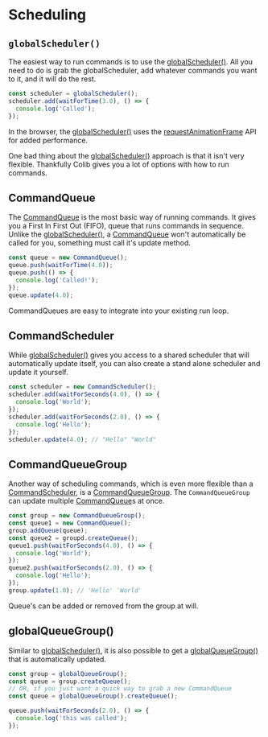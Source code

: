# Scheduling

## `globalScheduler()`

The easiest way to run commands is to use the [globalScheduler()](../api/README.md#globalscheduler). All you need to do is grab the globalScheduler, add whatever commands you want to it, and it will do the rest.

```typescript
const scheduler = globalScheduler();
scheduler.add(waitForTime(3.0), () => {
  console.log('Called');
});
```

In the browser, the [globalScheduler()](../api/README.md#globalscheduler) uses the [requestAnimationFrame](https://developer.mozilla.org/en-US/docs/Web/API/window/requestAnimationFrame) API for added performance.

One bad thing about the [globalScheduler()](../api/README.md#globalscheduler) approach is that it isn't very flexible. Thankfully Colib gives you a lot of options with how to run commands.

## CommandQueue

The [CommandQueue](../api/classes/commandqueue.md) is the most basic way of running commands. It gives you a First In First Out (FIFO), queue that runs commands in sequence. Unlike the [globalScheduler()](../api/README.md#globalscheduler), a [CommandQueue](../api/classes/commandqueue.md) won't automatically be called for you, something must call it's update method.

```typescript
const queue = new CommandQueue();
queue.push(waitForTime(4.0));
queue.push(() => {
  console.log('Called!');
});
queue.update(4.0);
```

CommandQueues are easy to integrate into your existing run loop.

## CommandScheduler

While [globalScheduler()](../api/README.md#globalscheduler) gives you access to a shared scheduler that will automatically update itself, you can also create a stand alone scheduler and update it yourself.

```typescript
const scheduler = new CommandScheduler();
scheduler.add(waitForSeconds(4.0), () => {
  console.log('World');
});
scheduler.add(waitForSeconds(2.0), () => {
  console.log('Hello');
});
scheduler.update(4.0); // "Hello" "World"
```

## CommandQueueGroup

Another way of scheduling commands, which is even more flexible than a [CommandScheduler](../api/classes/commandscheduler.md), is a [CommandQueueGroup](../api/classes/commandqueuegroup.md). The `CommandQueueGroup` can update multiple [CommandQueue](../api/classes/commandqueue.md)s at once.

```typescript
const group = new CommandQueueGroup();
const queue1 = new CommandQueue();
group.addQueue(queue);
const queue2 = groupd.createQueue();
queue1.push(waitForSeconds(4.0), () => {
  console.log('World');
});
queue2.push(waitForSeconds(2.0), () => {
  console.log('Hello');
});
group.update(1.0); // 'Hello' 'World'
```

Queue's can be added or removed from the group at will.

## globalQueueGroup()

Similar to [globalScheduler()](../api/README.md#globalscheduler), it is also possible to get a [globalQueueGroup()](../api/README.md#globalqueuegroup) that is automatically updated.

```typescript
const group = globalQueueGroup();
const queue = group.createQueue();
// OR, if you just want a quick way to grab a new CommandQueue
const queue = globalQueueGroup().createQueue();

queue.push(waitForSeconds(2.0), () => {
  console.log('this was called');
});
```
